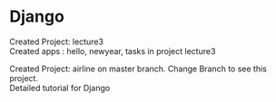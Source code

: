 # Django

Created Project: lecture3                                      
Created apps : hello, newyear, tasks in project lecture3


Created Project: airline on master branch. Change Branch to see this project.                        
Detailed tutorial for Django
